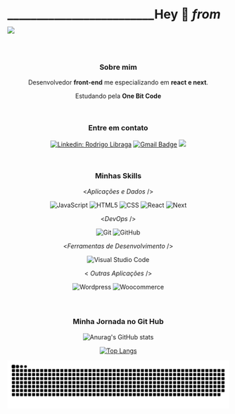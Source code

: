 # _________________________Hey 🤙 *from* <kbd> <img width="45" src="https://user-images.githubusercontent.com/112429915/204029797-56b489be-5daf-4336-99a2-ffcf29f43ef6.png" /> </kbd>


<div align="center">
 
 <br/>
<h3>Sobre mim </h3

Desenvolvedor **front-end** me especializando em **react e next**.

Estudando pela **One Bit Code** 

<br/>

<h3>Entre em contato</h3>

[![Linkedin: Rodrigo Libraga](https://img.shields.io/badge/-rodrigolibraga-blue?style=for-the-badge&logo=Linkedin&logoColor=white&link=https://www.linkedin.com/in/rodrigo-libraga-fernandes-23741212b/)](https://www.linkedin.com/in/rodrigo-libraga-fernandes-23741212b/)
 [![Gmail Badge](https://img.shields.io/badge/-rodrigolibragawebdev@gmail.com-red?style=for-the-badge&logo=Gmail&logoColor=white&link=mailto:rodrigolibragawebdev@gmail.com)](mailto:rodrigolibragawebdev@gmail.com)
 <a href="https://api.whatsapp.com/send?phone=5551984724614" alt="WhatsApp">
  <img src="https://img.shields.io/badge/-WhatsApp-25d366?style=for-the-badge&labelColor=25d366&logo=whatsapp&logoColor=white&link=https://api.whatsapp.com/send?phone=5551984724614"/></a>

<br/>

<h3>Minhas Skills </h3>

<*Aplicações e Dados* />


  ![JavaScript](https://img.shields.io/badge/-JavaScript-333333?style=for-the-badge&logo=javascript)
  ![HTML5](https://img.shields.io/badge/-HTML5-333333?style=for-the-badge&logo=HTML5)
  ![CSS](https://img.shields.io/badge/-CSS-333333?style=for-the-badge&logo=CSS3&logoColor=1572B6)
  ![React](https://img.shields.io/badge/-React-333333?style=for-the-badge&logo=react)
  ![Next](https://img.shields.io/badge/-Next-333333?style=for-the-badge&logo=next.js)


<*DevOps* />

  ![Git](https://img.shields.io/badge/-Git-333333?style=for-the-badge&logo=git)
  ![GitHub](https://img.shields.io/badge/-GitHub-333333?style=for-the-badge&logo=github)


<*Ferramentas de Desenvolvimento* />

  ![Visual Studio Code](https://img.shields.io/badge/-Visual%20Studio%20Code-333333?style=for-the-badge&logo=visual-studio-code&logoColor=007ACC)
  
< *Outras Aplicações* />
  
   ![Wordpress](https://img.shields.io/badge/-Wordpress-blue?style=for-the-badge&logo=wordpress)
   ![Woocommerce](https://img.shields.io/badge/-Woocommerce-purple?style=for-the-badge&logo=woocommerce)


<br/>


## <h3>Minha Jornada no Git Hub </h3>
![Anurag's GitHub stats](https://github-readme-stats.vercel.app/api?username=rodrigolibragawebdev&theme=dark&show_icons=true)

[![Top Langs](https://github-readme-stats.vercel.app/api/top-langs/?username=rodrigolibragawebdev&theme=dark&layout=compact)](https://github.com/anuraghazra&theme=dark/github-readme-stats)

 ![Snake animation](https://github.com/rodrigolibragawebdev/rodrigolibragawebdev/blob/output/github-contribution-grid-snake.svg)

 </div>
